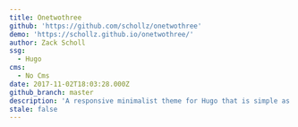 ```yaml
---
title: Onetwothree
github: 'https://github.com/schollz/onetwothree'
demo: 'https://schollz.github.io/onetwothree/'
author: Zack Scholl
ssg:
  - Hugo
cms:
  - No Cms
date: 2017-11-02T18:03:28.000Z
github_branch: master
description: 'A responsive minimalist theme for Hugo that is simple as 1, 2, 3'
stale: false
---
```

